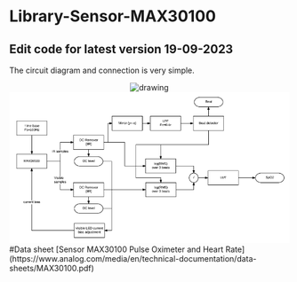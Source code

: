 # Library-Sensor-MAX30100
## Edit code for latest version 19-09-2023
The circuit diagram and connection is very simple.
<center>
   <img src="https://how2electronics.com/wp-content/uploads/2019/06/Interfacing-MAX30100-Pulse-Oximeter-Sensor-with-Arduino-1.jpg" alt="drawing" width="600"/>
   <img src="extras/block-diagram.png" alt="drawing" width="600"/>
</center>
#Data sheet
[Sensor MAX30100 Pulse Oximeter and Heart Rate](https://www.analog.com/media/en/technical-documentation/data-sheets/MAX30100.pdf)
